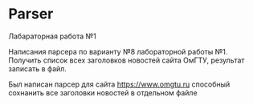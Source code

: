 # Parser

Лабараторная работа №1

Написания парсера по варианту №8 лабораторной работы №1. Получить список всех заголовков новостей сайта ОмГТУ, результат записать в файл.

Был написан парсер для сайта https://www.omgtu.ru способный сохнанить все заголовки новостей в отдельном файле
